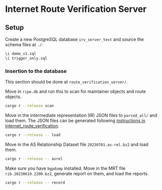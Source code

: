 # Internet Route Verification Server

## Setup

Create a new PostgreSQL database `irv_server_test` and source the schema files at `./`:

```sql
\i demo_v1.sql
\i trigger_only.sql
```

### Insertion to the database

This section should be done at `route_verification_server/`.

Move in `ripe.db` and run this to scan for maintainer objects and route objects.

```sh
cargo r --release scan
```

Move in the intermediate representation (IR) JSON files to `parsed_all/` and load them.
The JSON files can be generated following [instructions in internet_route_verification](https://github.com/SichangHe/internet_route_verification#produce-a-spread-parsed-dump-from-both-priority-and-backup-registries).

```sh
cargo r --release -- load
```

Move in the AS Relationship Dataset file `20230701.as-rel.bz2` and load them.

```sh
cargo r --release -- asrel
```

Make sure you have `bgpdump` installed.
Move in the MRT file `rib.20230619.2200.bz2`, generate report on them, and load the reports.

```sh
cargo r --release -- record
```
